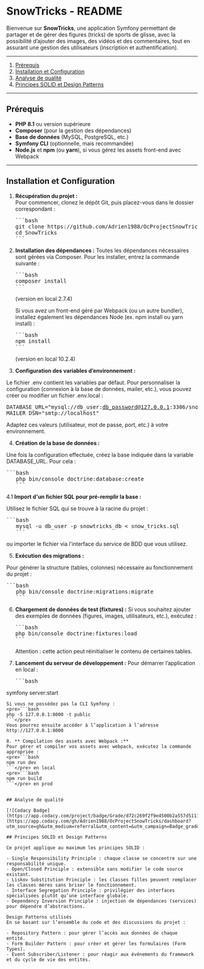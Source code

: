 # SnowTricks - README

Bienvenue sur **SnowTricks**, une application Symfony permettant de partager et de gérer des figures (tricks) de sports de glisse, avec la possibilité d’ajouter des images, des vidéos et des commentaires, tout en assurant une gestion des utilisateurs (inscription et authentification).

---

1. [Prérequis](#prérequis)  
2. [Installation et Configuration](#installation-et-configuration)  
3. [Analyse de qualité](#analyse-de-qualité)  
4. [Principes SOLID et Design Patterns](#principes-solid-et-design-patterns)

---

## Prérequis

- **PHP 8.1** ou version supérieure  
- **Composer** (pour la gestion des dépendances)  
- **Base de données** (MySQL, PostgreSQL, etc.)  
- **Symfony CLI** (optionnelle, mais recommandée)
- **Node.js** et **npm** (ou **yarn**), si vous gérez les assets front-end avec Webpack

---

## Installation et Configuration

1. **Récupération du projet :**  
   Pour commencer, clonez le dépôt Git, puis placez-vous dans le dossier correspondant :
   <pre>```bash
   git clone https://github.com/Adrien1988/OcProjectSnowTricks.git
   cd SnowTricks
   ```</pre>

2. **Installation des dépendances :**
   Toutes les dépendances nécessaires sont gérées via Composer. Pour les installer, entrez la commande suivante :
   <pre>```bash
   composer install
   ```</pre> (version en local 2.7.4)

   Si vous avez un front-end géré par Webpack (ou un autre bundler), installez également les dépendances Node (ex. npm install ou yarn install) :
   <pre>```bash 
   npm install
   ```</pre> (version en local 10.2.4)

3. **Configuration des variables d’environnement :**

Le fichier .env contient les variables par défaut. Pour personnaliser la configuration (connexion à la base de données, mailer, etc.), vous pouvez créer ou modifier un fichier .env.local :
    <pre>
    DATABASE_URL="mysql://db_user:db_password@127.0.0.1:3306/snowtricks_db?serverVersion=8.0"
    MAILER_DSN="smtp://localhost"
    </pre>
   Adaptez ces valeurs (utilisateur, mot de passe, port, etc.) à votre environnement.

4. **Création de la base de données :** 

Une fois la configuration effectuée, créez la base indiquée dans la variable DATABASE_URL. Pour cela :
   <pre>```bash
   php bin/console doctrine:database:create
   ```</pre>

   4.1 **Import d'un fichier SQL pour pré-remplir la base :**

   Utilisez le fichier SQL qui se trouve à la racine du projet : 

   <pre>```bash
   mysql -u db_user -p snowtricks_db < snow_tricks.sql
   ```</pre> ou importer le fichier via l'interface du service de BDD que vous utilisez.

5. **Exécution des migrations :**

Pour générer la structure (tables, colonnes) nécessaire au fonctionnement du projet :
   <pre>```bash
   php bin/console doctrine:migrations:migrate
   ```</pre>

6. **Chargement de données de test (fixtures) :**
Si vous souhaitez ajouter des exemples de données (figures, images, utilisateurs, etc.), exécutez :
   <pre>```bash
   php bin/console doctrine:fixtures:load
   ```</pre>
   Attention : cette action peut réinitialiser le contenu de certaines tables.

7. **Lancement du serveur de développement :**
Pour démarrer l’application en local :
   <pre>```bash
symfony server:start
```</pre>
Si vous ne possédez pas la CLI Symfony :
<pre>```bash
php -S 127.0.0.1:8000 -t public
```</pre>
Vous pourrez ensuite accéder à l’application à l’adresse http://127.0.0.1:8000

8. ** Compilation des assets avec Webpack :**
Pour gérer et compiler vos assets avec webpack, exécutez la commande appropriée : 
<pre>```bash 
npm run dev
```</pre> en local
<pre>```bash 
npm run build
```</pre> en prod


## Analyse de qualité

[![Codacy Badge](https://app.codacy.com/project/badge/Grade/d72c269f2f9e4500b2a557d51115d49c)](https://app.codacy.com/gh/Adrien1988/OcProjectSnowTricks/dashboard?utm_source=gh&utm_medium=referral&utm_content=&utm_campaign=Badge_grade)

## Principes SOLID et Design Patterns

Ce projet applique au maximum les principes SOLID :

- Single Responsibility Principle : chaque classe se concentre sur une responsabilité unique.
- Open/Closed Principle : extensible sans modifier le code source existant.
- Liskov Substitution Principle : les classes filles peuvent remplacer les classes mères sans briser le fonctionnement.
- Interface Segregation Principle : privilégier des interfaces spécialisées plutôt qu’une interface globale.
- Dependency Inversion Principle : injection de dépendances (services) pour dépendre d’abstractions.

Design Patterns utilisés
En se basant sur l’ensemble du code et des discussions du projet :

- Repository Pattern : pour gérer l’accès aux données de chaque entité.
- Form Builder Pattern : pour créer et gérer les formulaires (Form Types).
- Event Subscriber/Listener : pour réagir aux événements du framework et du cycle de vie des entités.